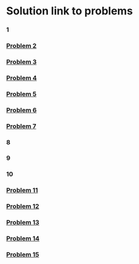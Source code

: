 # Solution link to problems

### 1
### [Problem 2](https://practice.geeksforgeeks.org/viewSol.php?subId=09fa2260516d73dfb1f7ac66b0d1f0f8&pid=705474&user=sweta040799)
### [Problem 3](https://practice.geeksforgeeks.org/viewSol.php?subId=dd63e1f1d36caf03251a895a21eaf04c&pid=703804&user=sweta040799)
### [Problem 4](https://practice.geeksforgeeks.org/viewSol.php?subId=c05666e3c5db16d4ad21f0c840f7e4bf&pid=700243&user=sweta040799)
### [Problem 5](https://practice.geeksforgeeks.org/viewSol.php?subId=2f349912369b1443f59ac37c5bd0fd16&pid=703093&user=sweta040799)
### [Problem 6](https://leetcode.com/submissions/detail/611671913/)
### [Problem 7](https://practice.geeksforgeeks.org/viewSol.php?subId=9c34550221bd9b802139deba82ff97c7&pid=704216&user=sweta040799)
### 8
### 9
### 10
### [Problem 11](https://practice.geeksforgeeks.org/viewSol.php?subId=8f167143a7fe15c22aae7d2d91678247&pid=702678&user=sweta040799)
### [Problem 12](https://practice.geeksforgeeks.org/viewSol.php?subId=5de86669526cefeec32ac9a3d735cbe1&pid=704775&user=sweta040799)
### [Problem 13](https://practice.geeksforgeeks.org/viewSol.php?subId=cfe7844fc3739903859079913c9b5fc4&pid=705287&user=sweta040799)
### [Problem 14](https://leetcode.com/submissions/detail/612390417/)
### [Problem 15](https://practice.geeksforgeeks.org/viewSol.php?subId=a1060fe5f8d78aa9f9cdf69aab0cae20&pid=704691&user=sweta040799)
